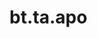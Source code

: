 <div itemscope itemtype="http://developers.google.com/ReferenceObject">
<meta itemprop="name" content="bt.ta.apo" />
<meta itemprop="path" content="Stable" />
</div>

# bt.ta.apo

<!-- Insert buttons and diff -->

<table class="tfo-notebook-buttons tfo-api nocontent" align="left">

</table>





<pre class="devsite-click-to-copy prettyprint lang-py tfo-signature-link">
<code>bt.ta.apo(
    *args, **kwargs
) -> np.array
</code></pre>



<!-- Placeholder for "Used in" -->

